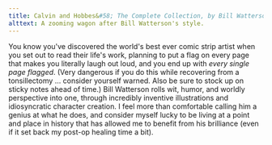 ```yaml
---
title: Calvin and Hobbes&#58; The Complete Collection, by Bill Watterson
alttext: A zooming wagon after Bill Watterson's style.
---
```


You know you've discovered the world's best ever comic strip artist when you set out to read their life's work, planning to put a flag on every page that makes you literally laugh out loud, and you end up with *every single page flagged*. (Very dangerous if you do this while recovering from a tonsillectomy … consider yourself warned. Also be sure to stock up on sticky notes ahead of time.) Bill Watterson rolls wit, humor, and worldly perspective into one, through incredibly inventive illustrations and idiosyncratic character creation. I feel more than comfortable calling him a genius at what he does, and consider myself lucky to be living at a point and place in history that has allowed me to benefit from his brilliance (even if it set back my post-op healing time a bit).
